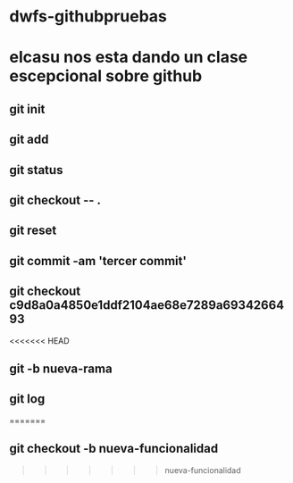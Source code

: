 # dwfs-githubpruebas
# elcasu nos esta dando un clase escepcional sobre github
## git init
## git add
## git status
## git checkout -- .
## git reset
## git commit -am 'tercer commit'
## git checkout c9d8a0a4850e1ddf2104ae68e7289a6934266493
<<<<<<< HEAD
## git -b nueva-rama
## git log
=======

## git checkout -b nueva-funcionalidad
>>>>>>> nueva-funcionalidad
